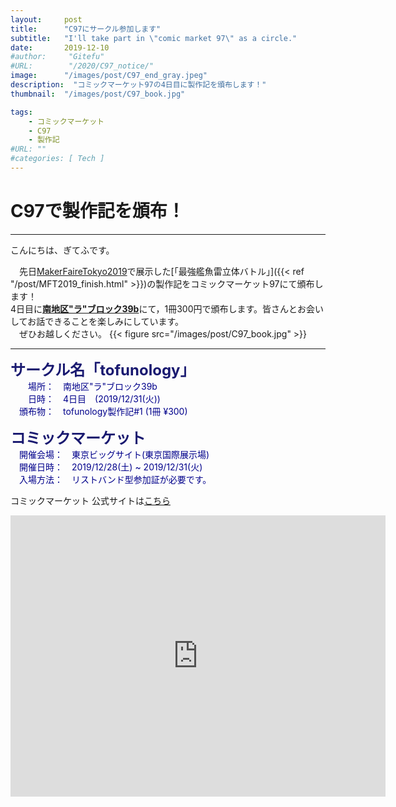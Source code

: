 ```yaml
---
layout:     post
title:      "C97にサークル参加します"
subtitle:   "I'll take part in \"comic market 97\" as a circle."
date:       2019-12-10
#author:     "Gitefu"
#URL:        "/2020/C97_notice/"
image:      "/images/post/C97_end_gray.jpeg"
description:  "コミックマーケット97の4日目に製作記を頒布します！"
thumbnail:  "/images/post/C97_book.jpg"

tags:
    - コミックマーケット
    - C97
    - 製作記
#URL: ""
#categories: [ Tech ]
---
```


# C97で製作記を頒布！
*****

こんにちは、ぎてふです。

　先日[MakerFaireTokyo2019](https://makezine.jp/event/mft2019/)で展示した[「最強艦魚雷立体バトル」]({{< ref "/post/MFT2019_finish.html" >}})の製作記をコミックマーケット97にて頒布します！<br>
4日目に<b><u>南地区"ラ"ブロック39b</u></b>にて，1冊300円で頒布します。皆さんとお会いしてお話できることを楽しみにしています。<br>
　ぜひお越しください。
{{< figure src="/images/post/C97_book.jpg" >}}

*****

<font size="5" style="color: #191970"><strong>サークル名「tofunology」</strong></font><br>
<span style="color: #00008b">
　　場所：　南地区"ラ"ブロック39b<br>
　　日時：　4日目　(2019/12/31(火))<br>
　頒布物：　tofunology製作記#1 (1冊 ¥300)
</span>

<font size="5" style="color: #191970"><strong>コミックマーケット </strong></font><br>
<span style="color: #00008b">
　開催会場：　東京ビッグサイト(東京国際展示場) <br>
　開催日時：　2019/12/28(土) ~ 2019/12/31(火)<br>
　入場方法：　リストバンド型参加証が必要です。
</span>


コミックマーケット 公式サイトは[こちら](https://www.comiket.co.jp/)

<iframe src="https://www.google.com/maps/embed?pb=!1m18!1m12!1m3!1d3036.252335944826!2d139.79220751082184!3d35.629796762478506!2m3!1f0!2f0!3f0!3m2!1i1024!2i768!4f13.1!3m3!1m2!1s0x601889dc629d1e7b%3A0xa4d1509a76045a01!2z5p2x5Lqs44OT44OD44Kw44K144Kk44OI!5e0!3m2!1sja!2sjp!4v1590041936669!5m2!1sja!2sjp" width="600" height="450" frameborder="0" style="border:0;" allowfullscreen="" aria-hidden="false" tabindex="0"></iframe>
